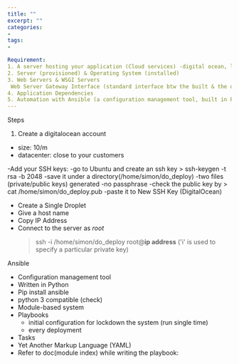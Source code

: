 ```yaml
---
title: ""  
excerpt: ""  
categories:
- 
tags:
- 

Requirement:
1. A server hosting your application (Cloud services) -digital ocean, linode
2. Server (provisioned) & Operating System (installed)
3. Web Servers & WSGI Servers 
 Web Server Gateway Interface (standard interface btw the built & the one executing(running)) 
4. Application Dependencies
5. Automation with Ansible (a configuration management tool, built in Python)
---
```


Steps
1. Create a digitalocean account
  - size: 10/m
  - datacenter: close to your customers

  -Add your SSH keys:
    -go to Ubuntu and create an ssh key
      > ssh-keygen -t rsa -b 2048
    -save it under a directory(/home/simon/do_deploy)
    -two files (private/public keys) generated
    -no passphrase
    -check the public key by
      > cat /home/simon/do_deploy.pub
    -paste it to New SSH Key (DigitalOcean)
  - Create a Single Droplet
  - Give a host name
  - Copy IP Address
  - Connect to the server as *root*
    > ssh -i /home/simon/do_deploy root@**ip address** 
    ('i' is used to specify a particular private key)
    >
 Ansible
  - Configuration management tool
  - Written in Python
  - Pip install ansible
  - python 3 compatible (check)
  - Module-based system
  - Playbooks 
    - initial configuration for lockdown the system (run single time)
    - every deployment
  - Tasks
  - Yet Another Markup Language (YAML)
  - Refer to doc(module index) while writing the playbook:
